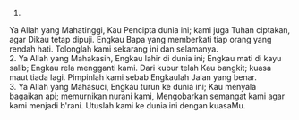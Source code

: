 1.
Ya Allah yang Mahatinggi, Kau Pencipta dunia ini;
kami juga Tuhan ciptakan, agar Dikau tetap dipuji.
Engkau Bapa yang memberkati tiap orang yang rendah hati.
Tolonglah kami sekarang ini dan selamanya.
<br>
2.
Ya Allah yang Mahakasih, Engkau lahir di dunia ini;
Engkau mati di kayu salib; Engkau rela mengganti kami.
Dari kubur telah Kau bangkit; kuasa maut tiada lagi.
Pimpinlah kami sebab Engkaulah Jalan yang benar.
<br>
3.
Ya Allah yang Mahasuci, Engkau turun ke dunia ini;
Kau menyala bagaikan api; memurnikan nurani kami,
Mengobarkan semangat kami agar kami menjadi b'rani.
Utuslah kami ke dunia ini dengan kuasaMu.